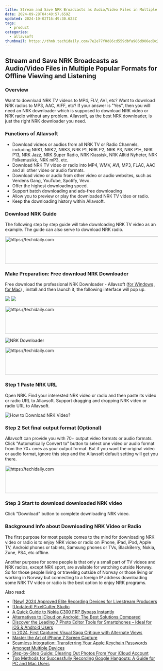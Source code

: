 ```yaml
---
title: Stream and Save NRK Broadcasts as Audio/Video Files in Multiple Popular Formats for Offline Viewing and Listening
date: 2024-09-28T04:40:57.659Z
updated: 2024-10-02T16:49:30.623Z
tags:
  - product
categories:
  - allavsoft
thumbnail: https://thmb.techidaily.com/7e2e77f0d86cd559dbfa986d906ed8c2ea52210199eb42f08b362eadc3328953.jpg
---
```


## Stream and Save NRK Broadcasts as Audio/Video Files in Multiple Popular Formats for Offline Viewing and Listening

### Overview

Want to download NRK TV videos to MP4, FLV, AVI, etc? Want to download NRK radios to MP3, AAC, AIFF, etc? If your answer is "Yes", then you will need an NRK downloader which is supposed to download NRK video or NRK radio without any problem. Allavsoft, as the best NRK downloader, is just the right NRK downloader you need.

### Functions of Allavsoft

* Download videos or audios from all NRK TV or Radio Channels, including NRK1, NRK2, NRK3, NRK P1, NRK P2, NRK P3, NRK P1+, NRK P13, NRK Jazz, NRK Super Radio, NRK Klassisk, NRK Alltid Nyheter, NRK Folkemusikk, NRK mP3, etc.
* Download NRK TV video or radio into MP4, WMV, AVI, MP3, FLAC, AAC and all other video or audio formats.
* Download video or audio from other video or audio websites, such as Verdens Gang, YouTube, Spotify, Vevo.
* Offer the highest downloading speed.
* Support batch downloading and ads-free downloading
* Allow you to preview or play the downloaded NRK TV video or radio.
* Keep the downloading history within Allavsoft.

### Download NRK Guide

The following step by step guide will take downloading NRK TV video as an example. The guide can also serve to download NRK radio.

<!-- affiliate ads begin -->
<a href="https://appsumo.8odi.net/c/5597632/2052063/7443" target="_top" id="2052063">
  <img src="//a.impactradius-go.com/display-ad/7443-2052063" border="0" alt="https://techidaily.com" width="728" height="90"/>
</a>
<img height="0" width="0" src="https://appsumo.8odi.net/i/5597632/2052063/7443" style="position:absolute;visibility:hidden;" border="0" />
<!-- affiliate ads end -->

### Make Preparation: Free download NRK Downloader

Free download the professional NRK Downloader - Allavsoft ([for Windows](https://tools.techidaily.com/allavsoft/products/) , [for Mac](https://tools.techidaily.com/allavsoft/products/)) , install and then launch it, the following interface will pop up.

[![](https://www.allavsoft.com/how-to/../images/how-to/free-download-win.jpg)](https://tools.techidaily.com/allavsoft/products/) [![](https://www.allavsoft.com/how-to/../images/how-to/free-download-mac.jpg)](https://tools.techidaily.com/allavsoft/products/)

<!-- affiliate ads begin -->
<a href="https://ephamedtechinc.pxf.io/c/5597632/2137228/26400" target="_top" id="2137228">
  <img src="//a.impactradius-go.com/display-ad/26400-2137228" border="0" alt="https://techidaily.com" width="728" height="90"/>
</a>
<img height="0" width="0" src="https://ephamedtechinc.pxf.io/i/5597632/2137228/26400" style="position:absolute;visibility:hidden;" border="0" />
<!-- affiliate ads end -->

![NRK Downloader](https://www.allavsoft.com/how-to/../images/allavsoft/screen-shot-600.jpg)

<!-- affiliate ads begin -->
<a href="https://appsumo.8odi.net/c/5597632/2068407/7443" target="_top" id="2068407">
  <img src="//a.impactradius-go.com/display-ad/7443-2068407" border="0" alt="https://techidaily.com" width="728" height="90"/>
</a>
<img height="0" width="0" src="https://appsumo.8odi.net/i/5597632/2068407/7443" style="position:absolute;visibility:hidden;" border="0" />
<!-- affiliate ads end -->

### Step 1 Paste NRK URL

Open NRK. Find your interested NRK video or radio and then paste its video or radio URL to Allavsoft. Support dragging and dropping NRK video or radio URL to Allavsoft.

![How to Download NRK Video?](https://www.allavsoft.com/how-to/../images/how-to/download-rtmp-video/download-rtmp-video.jpg)

### Step 2 Set final output format (Optional)

Allavsoft can provide you with 70+ output video formats or audio formats. Click "Automatically Convert to" button to select one video or audio format from the 70+ ones as your output format. But if you want the original video or audio format, ignore this step and the Allavsoft default setting will get you there.

<!-- affiliate ads begin -->
<a href="https://25home.pxf.io/c/5597632/2148650/16836" target="_top" id="2148650">
  <img src="//a.impactradius-go.com/display-ad/16836-2148650" border="0" alt="https://techidaily.com" width="728" height="90"/>
</a>
<img height="0" width="0" src="https://25home.pxf.io/i/5597632/2148650/16836" style="position:absolute;visibility:hidden;" border="0" />
<!-- affiliate ads end -->

### Step 3 Start to download downloaded NRK video

Click "Download" button to complete downloading NRK video.

### Background Info about Downloading NRK Video or Radio

The first purpose for most people comes to the mind for downloading NRK video or radio is to enjoy NRK video or radio on iPhone, iPad, iPod, Apple TV, Android phones or tablets, Samsung phones or TVs, BlackBerry, Nokia, Zune, PS4, etc offline.

Another purpose for some people is that only a small part of TV videos and NRK radios, except NRK sport, are available for watching outside Norway. So for those people living or traveling outside of Norway or those living or working in Norway but connecting to a foreign IP address downloading some NRK TV video or radio is the best option to enjoy NRK programs.

<ins class="adsbygoogle"
     style="display:block"
     data-ad-format="autorelaxed"
     data-ad-client="ca-pub-7571918770474297"
     data-ad-slot="1223367746"></ins>

<ins class="adsbygoogle"
     style="display:block"
     data-ad-client="ca-pub-7571918770474297"
     data-ad-slot="8358498916"
     data-ad-format="auto"
     data-full-width-responsive="true"></ins>

<span class="atpl-alsoreadstyle">Also read:</span>
<div><ul>
<li><a href="https://facebook-video-footage.techidaily.com/new-2024-approved-elite-recording-devices-for-livestream-producers/"><u>[New] 2024 Approved Elite Recording Devices for Livestream Producers</u></a></li>
<li><a href="https://facebook-video-footage.techidaily.com/updated-pixelcutter-studio/"><u>[Updated] PixelCutter Studio</u></a></li>
<li><a href="https://android-frp.techidaily.com/a-quick-guide-to-nokia-c300-frp-bypass-instantly-by-drfone-android/"><u>A Quick Guide to Nokia C300 FRP Bypass Instantly</u></a></li>
<li><a href="https://win-outstanding.techidaily.com/alternatives-to-icloud-on-android-the-best-solutions-compared/"><u>Alternatives to iCloud on Android: The Best Solutions Compared</u></a></li>
<li><a href="https://win-outstanding.techidaily.com/discover-the-leading-7-photo-editor-tools-for-smartphones-ideal-for-ios-and-android-users/"><u>Discover the Leading 7 Photo Editor Tools for Smartphones – Ideal for iOS & Android Users</u></a></li>
<li><a href="https://screen-video-capture.techidaily.com/in-2024-first-captured-visual-saga-critique-with-alternate-views/"><u>In 2024, First Captured Visual Saga Critique with Alternate Views</u></a></li>
<li><a href="https://screen-video-capture.techidaily.com/master-the-art-of-iphone-7-screen-capture/"><u>Master the Art of iPhone 7 Screen Capture</u></a></li>
<li><a href="https://os-tips.techidaily.com/seamless-integration-transferring-your-apple-keychain-passwords-amongst-multiple-devices/"><u>Seamless Integration: Transferring Your Apple Keychain Passwords Amongst Multiple Devices</u></a></li>
<li><a href="https://win-outstanding.techidaily.com/step-by-step-guide-clearing-out-photos-from-your-icloud-account/"><u>Step-by-Step Guide: Clearing Out Photos From Your iCloud Account</u></a></li>
<li><a href="https://win-outstanding.techidaily.com/top-methods-for-successfully-recording-google-hangouts-a-guide-for-pc-and-mac-users/"><u>Top Methods for Successfully Recording Google Hangouts: A Guide for PC and Mac Users</u></a></li>
</ul></div>

